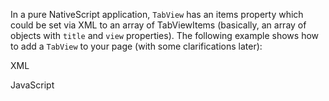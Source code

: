 
 In a pure NativeScript application, `TabView` has an items property which could be set via XML to an array of TabViewItems (basically, an array of objects with `title` and `view` properties). The following example shows how to add a `TabView` to your page (with some clarifications later):

XML
<snippet id='tab-view-basics-xml'/>

JavaScript
<snippet id='tab-view-basics-code'/>